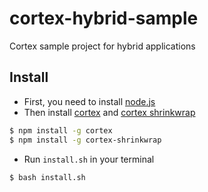 # cortex-hybrid-sample

Cortex sample project for hybrid applications

## Install

- First, you need to install [node.js](http://nodejs.org)
- Then install [cortex](https://github.com/cortexjs/cortex) and [cortex shrinkwrap](https://github.com/cortexjs/cortex-shrinkwrap)

```bash
$ npm install -g cortex
$ npm install -g cortex-shrinkwrap
```

- Run `install.sh` in your terminal

```bash
$ bash install.sh
```
